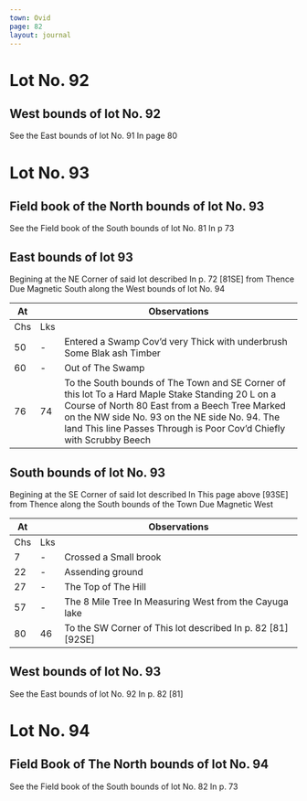 ```yaml
---
town: Ovid
page: 82
layout: journal
---
```


# Lot No. 92

## West bounds of lot No. 92
See the East bounds of lot No. 91 In page 80

# Lot No. 93

## Field book of the North bounds of lot No. 93 
See the Field book of the South bounds of lot No. 81 In p 73

## East bounds of lot 93
Begining at the NE Corner of said lot described In p. 72 [81SE] from Thence Due Magnetic South along the West bounds of lot No. 94

| At |    | Observations |
| -- | -- | ------------ |
| Chs | Lks | |
50 | - | Entered a Swamp Cov’d very Thick with underbrush Some Blak ash Timber
60 | - | Out of The Swamp
76 | 74 | To the South bounds of The Town and SE Corner of this lot To a Hard Maple Stake Standing 20 L on a Course of North 80 East from a Beech Tree Marked on the NW side No. 93 on the NE side No. 94.  The land This line Passes Through is Poor Cov’d Chiefly with Scrubby Beech

## South bounds of lot No. 93
Begining at the SE Corner of said lot described In This page above [93SE]  from Thence along the South bounds of the Town Due Magnetic West

| At |    | Observations |
| -- | -- | ------------ |
| Chs | Lks | |
7 | - | Crossed a Small brook
22 | - | Assending ground
27 | - | The Top of The Hill
57 | - | The 8 Mile Tree In Measuring West from the Cayuga lake
80 | 46 | To the SW Corner of This lot described In p. 82 [81] [92SE]

## West bounds of lot No. 93
See the East bounds of lot No. 92 In p. 82 [81]

# Lot No. 94

## Field Book of The North bounds of lot No. 94
See the Field book of the South bounds of lot No. 82 In p. 73

